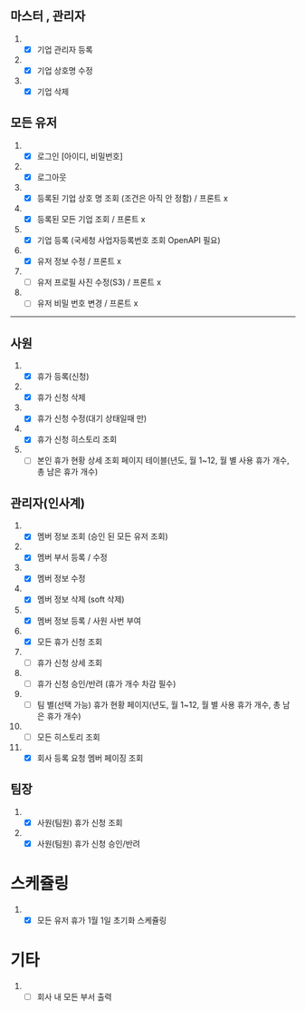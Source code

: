 ## 마스터 , 관리자
1. - [x] 기업 관리자 등록
2. - [x] 기업 상호명 수정 
3. - [x] 기업 삭제 

## 모든 유저 
1. - [x] 로그인 [아이디, 비밀번호]
2. - [x] 로그아웃  
3. - [x] 등록된 기업 상호 명 조회 (조건은 아직 안 정함) / 프론트 x
4. - [x] 등록된 모든 기업 조회 / 프론트 x
5. - [x] 기업 등록 (국세청 사업자등록번호 조회 OpenAPI 필요)
6. - [x] 유저 정보 수정 / 프론트 x
7. - [ ] 유저 프로필 사진 수정(S3) / 프론트 x
8. - [ ] 유저 비밀 번호 변경 / 프론트 x 
-- -- 

## 사원
1. - [x] 휴가 등록(신청) 
2. - [x] 휴가 신청 삭제
3. - [x] 휴가 신청 수정(대기 상태일때 만)
4. - [x] 휴가 신청 히스토리 조회
5. - [ ] 본인 휴가 현황 상세 조회 페이지 테이블(년도, 월 1~12, 월 별 사용 휴가 개수, 총 남은 휴가 개수) 

## 관리자(인사계)
1. - [x] 멤버 정보 조회 (승인 된 모든 유저 조회) 
2. - [x] 멤버 부서 등록 / 수정
3. - [x] 멤버 정보 수정 
4. - [x] 멤버 정보 삭제 (soft 삭제)
5. - [x] 멤버 정보 등록 / 사원 사번 부여  
6. - [x] 모든 휴가 신청 조회 
7. - [ ] 휴가 신청 상세 조회
8. - [ ] 휴가 신청 승인/반려 (휴가 개수 차감 필수)
9. - [ ] 팀 별(선택 가능) 휴가 현황 페이지(년도, 월 1~12, 월 별 사용 휴가 개수, 총 남은 휴가 개수)
10. - [ ] 모든 히스토리 조회 
11. - [x] 회사 등록 요청 멤버 페이징 조회

## 팀장
1. - [x] 사원(팀원) 휴가 신청 조회
2. - [x] 사원(팀원) 휴가 신청 승인/반려

# 스케쥴링
1. - [x] 모든 유저 휴가 1월 1일 초기화 스케쥴링 

# 기타
1. - [ ] 회사 내 모든 부서 출력